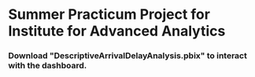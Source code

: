 # Summer Practicum Project for Institute for Advanced Analytics 

### Download "DescriptiveArrivalDelayAnalysis.pbix"  to interact with the dashboard.


